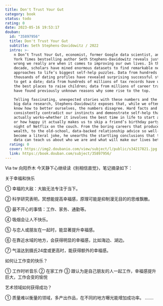 ```yaml
---
title: Don't Trust Your Gut
category: book
status: todo
rating: 0
date: 2023-05-16 19:53:17
douban:
  id: "35897956"
  title: Don't Trust Your Gut
  subtitle: Seth Stephens-Davidowitz / 2022
  intro: >-
    n Don’t Trust Your Gut, economist, former Google data scientist, and New
    York Times bestselling author Seth Stephens-Davidowitz reveals just how
    wrong we really are when it comes to improving our own lives. In the past
    decade, scholars have mined enormous datasets to find remarkable new
    approaches to life’s biggest self-help puzzles. Data from hundreds of
    thousands of dating profiles have revealed surprising successful strategies
    to get a date; data from hundreds of millions of tax records have uncovered
    the best places to raise children; data from millions of career trajectories
    have found previously unknown reasons why some rise to the top.

    Telling fascinating, unexpected stories with these numbers and the latest
    big data research, Stephens-Davidowitz exposes that, while we often think we
    know how to better ourselves, the numbers disagree. Hard facts and figures
    consistently contradict our instincts and demonstrate self-help that
    actually works—whether it involves the best time in life to start a business
    or how happy it actually makes us to skip a friend’s birthday party for a
    night of Netflix on the couch. From the boring careers that produce the most
    wealth, to the old-school, data-backed relationship advice so well-worn it’s
    become a literal joke, he unearths the startling conclusions that the right
    data can teach us about who we are and what will make our lives better
  rating: 0
  cover: https://img2.doubanio.com/view/subject/l/public/s34217821.jpg
  link: https://book.douban.com/subject/35897956/
---
```


Via tw 向阳乔木 今天静下心继续读《别相信直觉》，笔记摘录如下：

关于幸福和快乐

① 幸福的大敌：大脑无法专注于当下。

② 科学研究表明，冥想能提高幸福感，原理可能是抑制漫无目的的思维飘散。

③ 最不开心的事情：工作、家务、通勤等。

④ 吸烟会让人不快乐。

⑤ 与恋人或朋友在一起时，能显著提升幸福感。

⑥ 在靠近水域的地方，会获得明显的幸福感，比如海边、湖边。

⑦ 气温达到摄氏24度或更高时，能获得额外的幸福感。

如何让工作变的快乐？

① 工作时听音乐
② 在家工作
③ 跟认为是自己朋友的人一起工作，幸福感提升巨大，工作会变的愉悦

艺术领域如何获得成功？

① 质量难以衡量的领域，多产出作品，在不同的地方曝光能增加成功率。
…….
